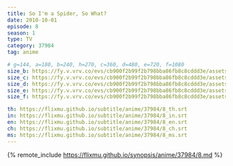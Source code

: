 ```yaml
---
title: So I'm a Spider, So What?
date: 2010-10-01
episode: 8
season: 1
type: TV
category: 37984
tag: anime

# g=144, a=180, b=240, h=270, c=360, d=480, e=720, f=1080
size_b: https://fy.v.vrv.co/evs/cb900f2b99f2b798bba86fb8c8cddd3e/assets/9d6656017e60be0f0176f58082dd6eb7_3988856.mp4
size_c: https://fy.v.vrv.co/evs/cb900f2b99f2b798bba86fb8c8cddd3e/assets/9d6656017e60be0f0176f58082dd6eb7_3988855.mp4
size_d: https://fy.v.vrv.co/evs/cb900f2b99f2b798bba86fb8c8cddd3e/assets/9d6656017e60be0f0176f58082dd6eb7_3988857.mp4
size_e: https://fy.v.vrv.co/evs/cb900f2b99f2b798bba86fb8c8cddd3e/assets/9d6656017e60be0f0176f58082dd6eb7_3988858.mp4
size_f: https://fy.v.vrv.co/evs/cb900f2b99f2b798bba86fb8c8cddd3e/assets/9d6656017e60be0f0176f58082dd6eb7_3988859.mp4

th: https://flixmu.github.io/subtitle/anime/37984/8_th.srt
in: https://flixmu.github.io/subtitle/anime/37984/8_in.srt
en: https://flixmu.github.io/subtitle/anime/37984/8_en.srt
ch: https://flixmu.github.io/subtitle/anime/37984/8_ch.srt
ms: https://flixmu.github.io/subtitle/anime/37984/8_ms.srt
---
```

{% remote_include https://flixmu.github.io/synopsis/anime/37984/8.md %}
